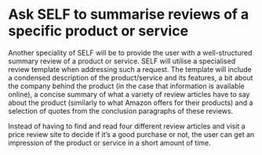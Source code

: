 # Ask SELF to summarise reviews of a specific product or service

Another speciality of SELF will be to provide the user with a well-structured summary review of a product or service. SELF will utilise a specialised review template when addressing such a request. The template will include a condensed description of the product/service and its features, a bit about the company behind the product (in the case that information is available online), a concise summary of what a variety of review articles have to say about the product (similarly to what Amazon offers for their products) and a selection of quotes from the conclusion paragraphs of these reviews.&#x20;

Instead of having to find and read four different review articles and visit a price review site to decide if it’s a good purchase or not, the user can get an impression of the product or service in a short amount of time.
